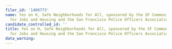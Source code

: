 ```yaml
---
filer_id: '1400773'
name: Yes on H, Safe Neighborhoods for All, sponsored by the SF Community Alliance
  for Jobs and Housing and the San Francisco Police Officers Association
candidate_controlled_id: ''
title: Yes on H, Safe Neighborhoods for All, sponsored by the SF Community Alliance
  for Jobs and Housing and the San Francisco Police Officers Association
data_warning: 
---
```

